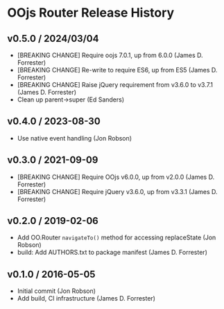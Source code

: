# OOjs Router Release History

## v0.5.0 / 2024/03/04
* [BREAKING CHANGE] Require oojs 7.0.1, up from 6.0.0 (James D. Forrester)
* [BREAKING CHANGE] Re-write to require ES6, up from ES5 (James D. Forrester)
* [BREAKING CHANGE] Raise jQuery requirement from v3.6.0 to v3.7.1 (James D. Forrester)
* Clean up parent->super (Ed Sanders)

## v0.4.0 / 2023-08-30
* Use native event handling (Jon Robson)

## v0.3.0 / 2021-09-09
* [BREAKING CHANGE] Require OOjs v6.0.0, up from v2.0.0 (James D. Forrester)
* [BREAKING CHANGE] Require jQuery v3.6.0, up from v3.3.1 (James D. Forrester)

## v0.2.0 / 2019-02-06
* Add OO.Router `navigateTo()` method for accessing replaceState (Jon Robson)
* build: Add AUTHORS.txt to package manifest (James D. Forrester)

## v0.1.0 / 2016-05-05
* Initial commit (Jon Robson)
* Add build, CI infrastructure (James D. Forrester)
